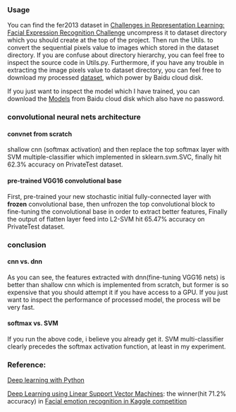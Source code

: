 ### Usage
You can find the fer2013 dataset in [Challenges in Representation Learning: Facial Expression Recognition Challenge](https://www.kaggle.com/c/challenges-in-representation-learning-facial-expression-recognition-challenge) uncompress it to dataset directory which you should create at the top of the project. Then run the Utils. to convert the sequential pixels value to images which stored in the dataset directory. If you are confuse about directory hierarchy, you can feel free to inspect the source code in Utils.py. Furthermore, if you have any trouble in extracting the image pixels value to dataset directory, you can feel free to download my processed [dataset](https://pan.baidu.com/s/1ijrbx2FgoBaN71rvPO6S2w), which power by Baidu cloud disk.

If you just want to inspect the model which I have trained, you can download the [Models](https://pan.baidu.com/s/1GthSB0k0vJbtgyuQF3kNDQ) from Baidu cloud disk which also have no password.

### convolutional neural nets architecture
#### convnet from scratch
shallow cnn (softmax activation) and then replace the top softmax layer with SVM multiple-classifier which implemented in sklearn.svm.SVC, finally hit 62.3% accuracy on PrivateTest dataset.

#### pre-trained VGG16 convolutional base
First, pre-trained your new stochastic initial fully-connected layer with **frozen** convolutional base, then unfrozen the top convolutional block to fine-tuning the convolutional base in order to extract better features, Finally the output of flatten layer feed into L2-SVM hit 65.47% accuracy on PrivateTest dataset.

### conclusion
#### cnn vs. dnn
As you can see, the features extracted with dnn(fine-tuning VGG16 nets) is better than shallow cnn which is implemented from scratch, but former is so expensive that you should attempt it if you have access to a GPU. If you just want to inspect the performance of processed model, the process will be very fast.
#### softmax vs. SVM
If you run the above code, i believe you already get it. SVM multi-classifier clearly precedes the softmax activation function, at least in my experiment.

### Reference:
[Deep learning with Python](https://www.manning.com/books/deep-learning-with-python)

[Deep Learning using Linear Support Vector Machines](http://deeplearning.net/wp-content/uploads/2013/03/dlsvm.pdf): the winner(hit 71.2% accuracy) in [Facial emotion recognition in Kaggle competition](https://github.com/zlpure/Facial-Expression-Recognition)
